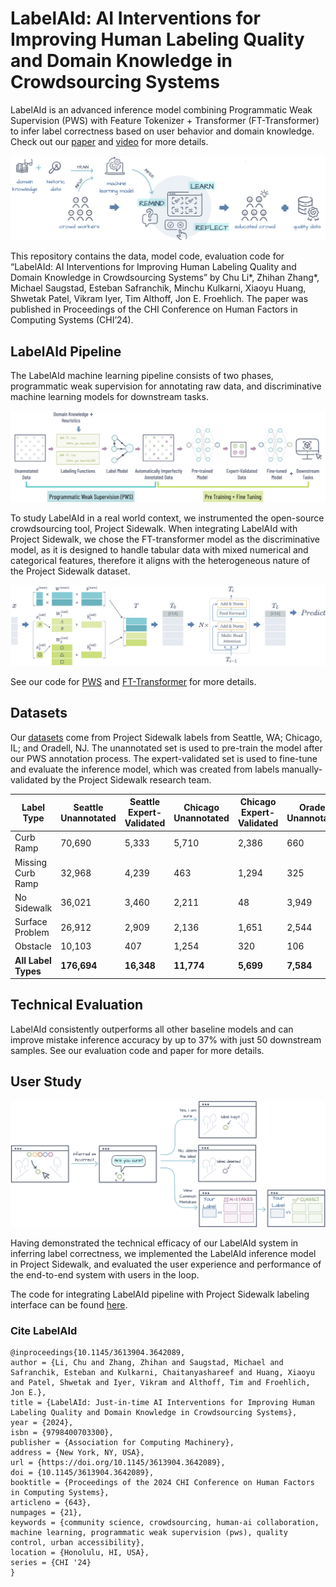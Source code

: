 # LabelAId: AI Interventions for Improving Human Labeling Quality and Domain Knowledge in Crowdsourcing Systems
LabelAId is an advanced inference model combining Programmatic Weak Supervision (PWS) with Feature Tokenizer + Transformer (FT-Transformer) to infer label correctness based on user behavior and domain knowledge. Check out our [paper](https://dl.acm.org/doi/pdf/10.1145/3613904.3642089) and [video](https://youtu.be/53Cmxsqjphg) for more details.

![LabelAId](/figures/labelaid-teaser.png)

This repository contains the data, model code, evaluation code for “LabelAId: AI Interventions for Improving Human Labeling Quality and Domain Knowledge in Crowdsourcing Systems” by Chu Li*, Zhihan Zhang*, Michael Saugstad, Esteban Safranchik, Minchu Kulkarni, Xiaoyu Huang, Shwetak Patel, Vikram Iyer, Tim Althoff, Jon E. Froehlich. The paper was published in Proceedings of the CHI Conference on Human Factors in Computing Systems (CHI’24).

## LabelAId Pipeline
The LabelAId machine learning pipeline consists of two phases, programmatic weak supervision for annotating raw data, and discriminative machine learning models for downstream tasks.

![Pipeline](/figures/labelaid-LF-pipeline.png "This is the image caption")


To study LabelAId in a real world context, we instrumented the open-source crowdsourcing tool, Project Sidewalk. When integrating LabelAId with Project Sidewalk, we chose the FT-transformer model as the discriminative model, as it is designed to handle tabular data with mixed numerical and categorical features, therefore it aligns with the heterogeneous nature of the Project Sidewalk dataset.

![FT-Transformer](/figures/labelaid-transformer-diagram.png "This is the image caption")


See our code for [PWS](/model-pipeline/PWS.ipynb) and [FT-Transformer](/model-pipeline/FT-Transformer.ipynb) for more details.

## Datasets
Our [datasets](/datasets) come from Project Sidewalk labels from Seattle, WA; Chicago, IL; and Oradell, NJ. The unannotated set is used to pre-train the model after our PWS annotation process. The expert-validated set is used to fine-tune and evaluate the inference model, which was created from labels manually-validated by the Project Sidewalk research team.

| Label Type            | Seattle Unannotated | Seattle Expert-Validated | Chicago Unannotated | Chicago Expert-Validated | Oradell Unannotated | Oradell Expert-Validated | Total   |
|-----------------------|----------------------|---------------------------|----------------------|--------------------------|---------------------|--------------------------|---------|
| Curb Ramp             | 70,690              | 5,333                     | 5,710                | 2,386                    | 660                 | 859                      | 85,638  |
| Missing Curb Ramp     | 32,968              | 4,239                     | 463                  | 1,294                    | 325                 | 396                      | 39,685  |
| No Sidewalk           | 36,021              | 3,460                     | 2,211                | 48                       | 3,949               | 1,217                    | 46,906  |
| Surface Problem       | 26,912              | 2,909                     | 2,136                | 1,651                    | 2,544               | 1,222                    | 37,374  |
| Obstacle              | 10,103              | 407                       | 1,254                | 320                      | 106                 | 158                      | 12,348  |
| **All Label Types**   | **176,694**         | **16,348**                | **11,774**           | **5,699**                | **7,584**           | **3,852**                | **221,951** |

## Technical Evaluation
LabelAId consistently outperforms all other baseline models and can improve mistake inference accuracy by up to 37% with just 50 downstream samples. See our evaluation code and paper for more details.

## User Study
![User flow](/figures/labelaid-user-flow.png "A user flow diagram of LabelAId implemented in Project Sidewalk.")

Having demonstrated the technical efficacy of our LabelAId system in inferring label correctness, we implemented the LabelAId inference model in Project Sidewalk, and evaluated the user experience and performance of the end-to-end system with users in the loop.

The code for integrating LabelAId pipeline with Project Sidewalk labeling interface can be found [here](https://github.com/ProjectSidewalk/SidewalkWebpage/blob/62d300018634b6c22172f7168779e61a5f643a25/public/javascripts/SVLabel/src/SVLabel/PredictionModel.js#L662).

### Cite LabelAId
```
@inproceedings{10.1145/3613904.3642089,
author = {Li, Chu and Zhang, Zhihan and Saugstad, Michael and Safranchik, Esteban and Kulkarni, Chaitanyashareef and Huang, Xiaoyu and Patel, Shwetak and Iyer, Vikram and Althoff, Tim and Froehlich, Jon E.},
title = {LabelAId: Just-in-time AI Interventions for Improving Human Labeling Quality and Domain Knowledge in Crowdsourcing Systems},
year = {2024},
isbn = {9798400703300},
publisher = {Association for Computing Machinery},
address = {New York, NY, USA},
url = {https://doi.org/10.1145/3613904.3642089},
doi = {10.1145/3613904.3642089},
booktitle = {Proceedings of the 2024 CHI Conference on Human Factors in Computing Systems},
articleno = {643},
numpages = {21},
keywords = {community science, crowdsourcing, human-ai collaboration, machine learning, programmatic weak supervision (pws), quality control, urban accessibility},
location = {Honolulu, HI, USA},
series = {CHI '24}
}
```